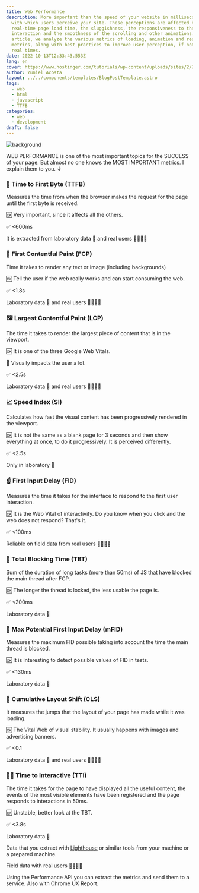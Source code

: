 ```yaml
---
title: Web Performance
description: More important than the speed of your website in milliseconds, is the speed
  with which users perceive your site. These perceptions are affected by the
  real-time page load time, the sluggishness, the responsiveness to the user
  interaction and the smoothness of the scrolling and other animations. In this
  article, we analyze the various metrics of loading, animation and response
  metrics, along with best practices to improve user perception, if not the
  real times.
date: 2022-10-13T12:33:43.553Z
lang: en
cover: https://www.hostinger.com/tutorials/wp-content/uploads/sites/2/2019/04/website-speed-test-1.jpg
author: Yuniel Acosta
layout: ../../components/templates/BlogPostTemplate.astro
tags:
  - web
  - html
  - javascript
  - TTFB
categories:
  - web
  - development
draft: false
---
```


![background](https://www.hostinger.com/tutorials/wp-content/uploads/sites/2/2019/04/website-speed-test-1.jpg)

WEB PERFORMANCE is one of the most important topics for the SUCCESS of your page. But almost no one knows the MOST IMPORTANT metrics. I explain them to you. ↓

### 📡 Time to First Byte (TTFB)

Measures the time from when the browser makes the request for the page until the first byte is received.

🆗 Very important, since it affects all the others.

✅ <600ms

It is extracted from laboratory data 🧪 and real users 👨‍👩‍👧‍👦

### 🎨 First Contentful Paint (FCP)

Time it takes to render any text or image (including backgrounds)

🆗 Tell the user if the web really works and can start consuming the web.

✅ <1.8s

Laboratory data 🧪 and real users 👨‍👩‍👧‍👦

### 🖼 Largest Contentful Paint (LCP)

The time it takes to render the largest piece of content that is in the viewport.

🆗 It is one of the three Google Web Vitals.

👀 Visually impacts the user a lot.

✅ <2.5s

Laboratory data 🧪 and real users 👨‍👩‍👧‍👦

### 📈 Speed Index (SI)

Calculates how fast the visual content has been progressively rendered in the viewport.

🆗 It is not the same as a blank page for 3 seconds and then show everything at once, to do it progressively. It is perceived differently.

✅ <2.5s

Only in laboratory 🧪

### ☝️ First Input Delay (FID)

Measures the time it takes for the interface to respond to the first user interaction.

🆗 It is the Web Vital of interactivity. Do you know when you click and the web does not respond? That's it.

✅ <100ms

Reliable on field data from real users 👨‍👩‍👧‍👦

### 🛑 Total Blocking Time (TBT)

Sum of the duration of long tasks (more than 50ms) of JS that have blocked the main thread after FCP.

🆗 The longer the thread is locked, the less usable the page is.

✅ <200ms

Laboratory data 🧪

### 👐 Max Potential First Input Delay (mFID)

Measures the maximum FID possible taking into account the time the main thread is blocked.

🆗 It is interesting to detect possible values of FID in tests.

✅ <130ms

Laboratory data 🧪

### 🎡 Cumulative Layout Shift (CLS)

It measures the jumps that the layout of your page has made while it was loading.

🆗 The Vital Web of visual stability. It usually happens with images and advertising banners.

✅ <0.1

Laboratory data 🧪 and real users 👨‍👩‍👧‍👦

### 🏃‍♀️ Time to Interactive (TTI)

The time it takes for the page to have displayed all the useful content, the events of the most visible elements have been registered and the page responds to interactions in 50ms.

🆗 Unstable, better look at the TBT.

✅ <3.8s

Laboratory data 🧪

Data that you extract with [Lighthouse](https://chrome.google.com/webstore/detail/lighthouse/blipmdconlkpinefehnmjammfjpmpbjk?hl=es) or similar tools from your machine or a prepared machine.

Field data with real users 👨‍👩‍👧‍👦

Using the Performance API you can extract the metrics and send them to a service. Also with Chrome UX Report.
